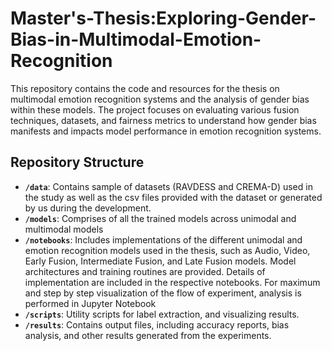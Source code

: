 # Master's-Thesis:Exploring-Gender-Bias-in-Multimodal-Emotion-Recognition
This repository contains the code and resources for the thesis on multimodal emotion recognition systems and the analysis of gender bias within these models. The project focuses on evaluating various fusion techniques, datasets, and fairness metrics to understand how gender bias manifests and impacts model performance in emotion recognition systems.

## Repository Structure

- **`/data`**: Contains sample of datasets (RAVDESS and CREMA-D) used in the study as well as the csv files provided with the dataset or generated by us during the development.
- **`/models`**: Comprises of all the trained models across unimodal and multimodal models
- **`/notebooks`**: Includes implementations of the different unimodal and emotion recognition models used in the thesis, such as Audio, Video, Early Fusion, Intermediate Fusion, and Late Fusion models. Model architectures and training routines are provided. Details of implementation are included in the respective notebooks. For maximum and step by step visualization of the flow of experiment, analysis is performed in Jupyter Notebook
- **`/scripts`**: Utility scripts for label extraction, and visualizing results.
- **`/results`**: Contains output files, including accuracy reports, bias analysis, and other results generated from the experiments.
